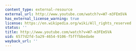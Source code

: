 ```yaml
---
content_type: external-resource
external_url: http://www.youtube.com/watch?v=W7-m3FEm5VA
has_external_license_warning: true
license: https://en.wikipedia.org/wiki/All_rights_reserved
status: ''
title: http://www.youtube.com/watch?v=W7-m3FEm5VA
uid: 6577d2fd-5a29-4654-9106-f5fffbbeda4e
wayback_url: ''
---
```

